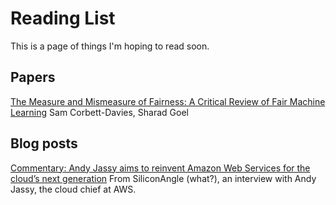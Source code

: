 # Reading List
This is a page of things I'm hoping to read soon.

## Papers
[The Measure and Mismeasure of Fairness: A Critical Review of Fair Machine Learning](https://5harad.com/papers/fair-ml.pdf)
Sam Corbett-Davies, Sharad Goel

## Blog posts

[Commentary: Andy Jassy aims to reinvent Amazon Web Services for the cloud’s next generation](https://siliconangle.com/2019/12/01/commentary-andy-jassy-aims-reinvent-amazon-web-services-clouds-next-generation)
From SiliconAngle (what?), an interview with Andy Jassy, the cloud chief at AWS.

